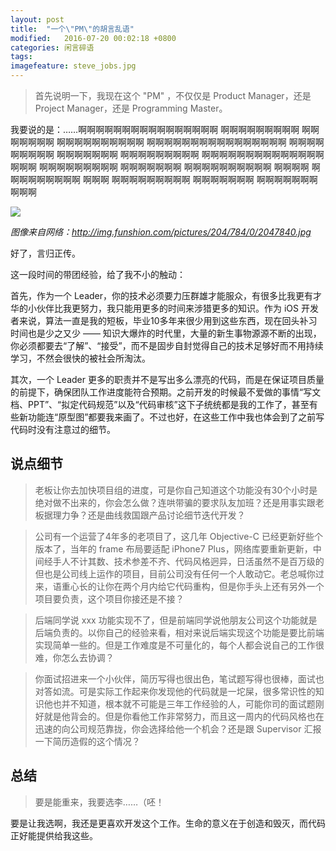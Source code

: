 ```yaml
---
layout: post
title:  "一个\"PM\"的胡言乱语"
modified:   2016-07-20 00:02:18 +0800
categories: 闲言碎语
tags: 
imagefeature: steve_jobs.jpg
---
```



> 首先说明一下，我现在这个 "PM" ，不仅仅是 Product Manager，还是 Project Manager，还是 Programming Master。

我要说的是：……啊啊啊啊啊啊啊啊啊啊啊啊啊啊啊啊 啊啊啊啊啊啊啊啊啊 啊啊啊啊啊啊啊  啊啊啊啊啊啊啊啊啊啊 啊啊啊啊啊啊啊啊啊啊啊啊啊啊啊啊 啊啊啊啊啊啊啊啊啊 啊啊啊啊啊啊啊  啊啊啊啊啊啊啊啊啊 啊啊啊啊啊啊啊啊啊啊啊啊啊啊啊啊啊 啊啊啊啊啊啊啊啊啊 啊啊啊啊啊啊啊  啊啊啊啊啊啊啊啊啊啊  啊啊啊啊 啊啊啊啊啊啊啊啊啊    啊啊啊 啊啊啊啊啊啊啊啊啊 啊啊啊啊啊啊啊  啊啊啊啊啊啊啊啊啊啊

![](http://img.funshion.com/pictures/204/784/0/2047840.jpg)

*图像来自网络：http://img.funshion.com/pictures/204/784/0/2047840.jpg*

好了，言归正传。

这一段时间的带团经验，给了我不小的触动：

首先，作为一个 Leader，你的技术必须要力压群雄才能服众，有很多比我更有才华的小伙伴比我更努力，我只能用更多的时间来涉猎更多的知识。作为 iOS 开发者来说，算法一直是我的短板，毕业10多年来很少用到这些东西，现在回头补习时间也是少之又少 —— 知识大爆炸的时代里，大量的新生事物源源不断的出现，你必须都要去“了解”、“接受”，而不是固步自封觉得自己的技术足够好而不用持续学习，不然会很快的被社会所淘汰。

其次，一个 Leader 更多的职责并不是写出多么漂亮的代码，而是在保证项目质量的前提下，确保团队工作进度能符合预期。之前开发的时候最不爱做的事情“写文档、PPT”、“拟定代码规范”以及“代码审核”这下子统统都是我的工作了，甚至有些新功能连“原型图”都要我来画了。不过也好，在这些工作中我也体会到了之前写代码时没有注意过的细节。

## 说点细节

> 老板让你去加快项目组的进度，可是你自己知道这个功能没有30个小时是绝对做不出来的，你会怎么做？连哄带骗的要求队友加班？还是用事实跟老板据理力争？还是曲线救国跟产品讨论细节迭代开发？

> 公司有一个运营了4年多的老项目了，这几年 Objective-C 已经更新好些个版本了，当年的 frame 布局要适配 iPhone7 Plus，网络库要重新更新，中间经手人不计其数、技术参差不齐、代码风格迥异，日活虽然不是百万级的但也是公司线上运作的项目，目前公司没有任何一个人敢动它。老总喊你过来，语重心长的让你在两个月内给它代码重构，但是你手头上还有另外一个项目要负责，这个项目你接还是不接？

> 后端同学说 xxx 功能实现不了，但是前端同学说他朋友公司这个功能就是后端负责的。以你自己的经验来看，相对来说后端实现这个功能是要比前端实现简单一些的。但是工作难度是不可量化的，每个人都会说自己的工作很难，你怎么去协调？

> 你面试招进来一个小伙伴，简历写得也很出色，笔试题写得也很棒，面试也对答如流。可是实际工作起来你发现他的代码就是一坨屎，很多常识性的知识他也并不知道，根本就不可能是三年工作经验的人，可能你司的面试题刚好就是他背会的。但是你看他工作非常努力，而且这一周内的代码风格也在迅速的向公司规范靠拢，你会选择给他一个机会？还是跟 Supervisor 汇报一下简历造假的这个情况？


## 总结

> 要是能重来，我要选李……（呸！ 
 
要是让我选啊，我还是更喜欢开发这个工作。生命的意义在于创造和毁灭，而代码正好能提供给我这些。


